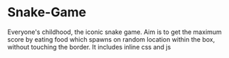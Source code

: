 # Snake-Game
Everyone's childhood, the iconic snake game. Aim is to get the maximum score by eating food which spawns on random location within the box, without touching the border.
It includes inline css and js 

